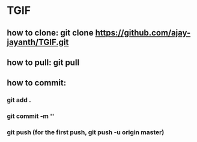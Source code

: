 # TGIF
## how to clone: git clone https://github.com/ajay-jayanth/TGIF.git
## how to pull: git pull
## how to commit:
### git add .
### git commit -m '<comment>'
### git push (for the first push, git push -u origin master)
